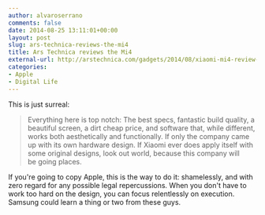 ```yaml
---
author: alvaroserrano
comments: false
date: 2014-08-25 13:11:01+00:00
layout: post
slug: ars-technica-reviews-the-mi4
title: Ars Technica reviews the Mi4
external-url: http://arstechnica.com/gadgets/2014/08/xiaomi-mi4-review-chinas-iphone-killer-is-unoriginal-but-amazing/3/
categories:
- Apple
- Digital Life
---
```


This is just surreal:

<blockquote>Everything here is top notch: The best specs, fantastic build quality, a beautiful screen, a dirt cheap price, and software that, while different, works both aesthetically and functionally. If only the company came up with its own hardware design. If Xiaomi ever does apply itself with some original designs, look out world, because this company will be going places. </blockquote>

If you're going to copy Apple, this is the way to do it: shamelessly, and with zero regard for any possible legal repercussions. When you don't have to work too hard on the design, you can focus relentlessly on execution. Samsung could learn a thing or two from these guys.